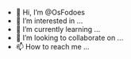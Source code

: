 - 👋 Hi, I’m @OsFodoes
- 👀 I’m interested in ...
- 🌱 I’m currently learning ...
- 💞️ I’m looking to collaborate on ...
- 📫 How to reach me ...

<!---
OsFodoes/OsFodoes is a ✨ special ✨ repository because its `README.md` (this file) appears on your GitHub profile.
You can click the Preview link to take a look at your changes.
--->
